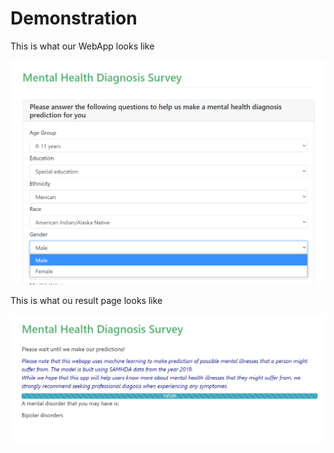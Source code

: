 # Demonstration

This is what our WebApp looks like

![Alt text](/images/webapp1.png?raw=true "Main Page")

This is what ou result page looks like


![Alt text](/images/webapp2.png?raw=true "Results")
